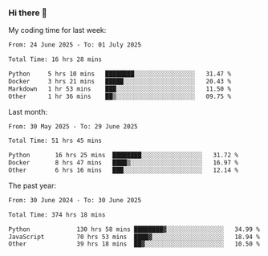 ### Hi there 👋

My coding time for last week:

<!--START_SECTION:week-->

```txt
From: 24 June 2025 - To: 01 July 2025

Total Time: 16 hrs 28 mins

Python     5 hrs 10 mins   ████████░░░░░░░░░░░░░░░░░   31.47 %
Docker     3 hrs 21 mins   █████░░░░░░░░░░░░░░░░░░░░   20.43 %
Markdown   1 hr 53 mins    ███░░░░░░░░░░░░░░░░░░░░░░   11.50 %
Other      1 hr 36 mins    ██▒░░░░░░░░░░░░░░░░░░░░░░   09.75 %
```

<!--END_SECTION:week-->

Last month:

<!--START_SECTION:month-->

```txt
From: 30 May 2025 - To: 29 June 2025

Total Time: 51 hrs 45 mins

Python       16 hrs 25 mins  ████████░░░░░░░░░░░░░░░░░   31.72 %
Docker       8 hrs 47 mins   ████▒░░░░░░░░░░░░░░░░░░░░   16.97 %
Other        6 hrs 16 mins   ███░░░░░░░░░░░░░░░░░░░░░░   12.14 %
```

<!--END_SECTION:month-->

The past year:

<!--START_SECTION:year-->

```txt
From: 30 June 2024 - To: 30 June 2025

Total Time: 374 hrs 18 mins

Python             130 hrs 58 mins ████████▓░░░░░░░░░░░░░░░░   34.99 %
JavaScript         70 hrs 53 mins  ████▓░░░░░░░░░░░░░░░░░░░░   18.94 %
Other              39 hrs 18 mins  ██▓░░░░░░░░░░░░░░░░░░░░░░   10.50 %
```

<!--END_SECTION:year-->
